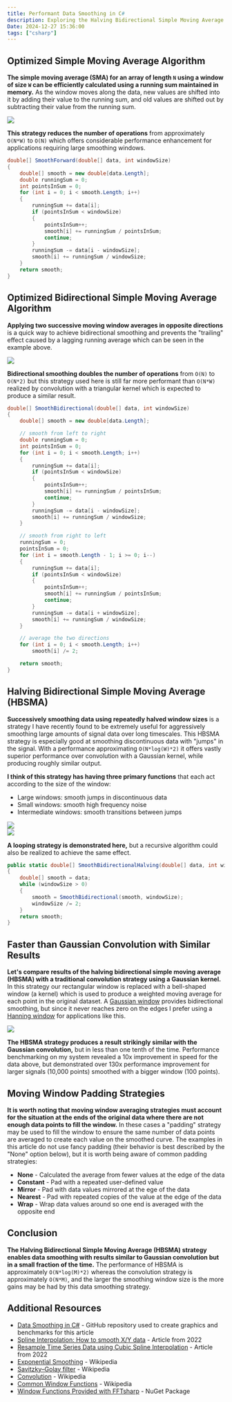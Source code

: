```yaml
---
title: Performant Data Smoothing in C#
description: Exploring the Halving Bidirectional Simple Moving Average (HBSMA) strategy for generating progressively smoothed curves from noisy datasets
Date: 2024-12-27 15:36:00
tags: ["csharp"]
---
```


## Optimized Simple Moving Average Algorithm

**The simple moving average (SMA) for an array of length `N` using a window of size `W` can be efficiently calculated using a running sum maintained in memory.** 
As the window moves along the data, new values are shifted into it by adding their value to the running sum, and old values are shifted out by subtracting their value from the running sum.

![](https://swharden.com/static/2024/12/27/Test_Continuous_ForwardMovingAverage.png)

**This strategy reduces the number of operations** from approximately `O(N*W)` to `O(N)` which offers considerable performance enhancement for applications requiring large smoothing windows.

```cs
double[] SmoothForward(double[] data, int windowSize)
{
    double[] smooth = new double[data.Length];
    double runningSum = 0;
    int pointsInSum = 0;
    for (int i = 0; i < smooth.Length; i++)
    {
        runningSum += data[i];
        if (pointsInSum < windowSize)
        {
            pointsInSum++;
            smooth[i] += runningSum / pointsInSum;
            continue;
        }
        runningSum -= data[i - windowSize];
        smooth[i] += runningSum / windowSize;
    }
    return smooth;
}
```

## Optimized Bidirectional Simple Moving Average Algorithm

**Applying two successive moving window averages in opposite directions** is a quick way to achieve bidirectional smoothing and prevents the "trailing" effect caused by a lagging running average which can be seen in the example above. 

![](https://swharden.com/static/2024/12/27/Test_Continuous_BidirectionalMovingAverage.png)

**Bidirectional smoothing doubles the number of operations** from `O(N)` to `O(N*2)` but this strategy used here is still far more performant than `O(N*W)` realized by convolution with a triangular kernel which is expected to produce a similar result.

```cs
double[] SmoothBidirectional(double[] data, int windowSize)
{
    double[] smooth = new double[data.Length];

    // smooth from left to right
    double runningSum = 0;
    int pointsInSum = 0;
    for (int i = 0; i < smooth.Length; i++)
    {
        runningSum += data[i];
        if (pointsInSum < windowSize)
        {
            pointsInSum++;
            smooth[i] += runningSum / pointsInSum;
            continue;
        }
        runningSum -= data[i - windowSize];
        smooth[i] += runningSum / windowSize;
    }

    // smooth from right to left
    runningSum = 0;
    pointsInSum = 0;
    for (int i = smooth.Length - 1; i >= 0; i--)
    {
        runningSum += data[i];
        if (pointsInSum < windowSize)
        {
            pointsInSum++;
            smooth[i] += runningSum / pointsInSum;
            continue;
        }
        runningSum -= data[i + windowSize];
        smooth[i] += runningSum / windowSize;
    }

    // average the two directions
    for (int i = 0; i < smooth.Length; i++)
        smooth[i] /= 2;

    return smooth;
}
```

## Halving Bidirectional Simple Moving Average (HBSMA)

**Successively smoothing data using repeatedly halved window sizes** is a strategy I have recently found to be extremely useful for aggressively smoothing large amounts of signal data over long timescales. This HBSMA strategy is especially good at smoothing discontinuous data with "jumps" in the signal. With a performance approximating `O(N*log(W)*2)` it offers vastly superior performance over convolution with a Gaussian kernel, while producing roughly similar output.

**I think of this strategy has having three primary functions** that each act according to the size of the window:

* Large windows: smooth jumps in discontinuous data
* Small windows: smooth high frequency noise
* Intermediate windows: smooth transitions between jumps

<div class='row'>
<div class='col-md'><a href='https://swharden.com/static/2024/12/27/Test_Discontinuous_BidirectionalMovingAverage.png'><img src='https://swharden.com/static/2024/12/27/Test_Discontinuous_BidirectionalMovingAverage.png'></a></div>
<div class='col-md'><a href='https://swharden.com/static/2024/12/27/Test_Discontinuous_HalvingBidirectionalMovingAverage.png'><img src='https://swharden.com/static/2024/12/27/Test_Discontinuous_HalvingBidirectionalMovingAverage.png'></a></div>
</div>

**A looping strategy is demonstrated here,** but a recursive algorithm could also be realized to achieve the same effect.

```cs
public static double[] SmoothBidirectionalHalving(double[] data, int windowSize)
{
    double[] smooth = data;
    while (windowSize > 0)
    {
        smooth = SmoothBidirectional(smooth, windowSize);
        windowSize /= 2;
    }
    return smooth;
}
```

## Faster than Gaussian Convolution with Similar Results

**Let's compare results of the halving bidirectional simple moving average (HBSMA) with a traditional convolution strategy using a Gaussian kernel.**
In this strategy our rectangular window is replaced with a bell-shaped window (a kernel) which is used to produce a weighted moving average for each point in the original dataset.
A [Gaussian window](https://en.wikipedia.org/wiki/Window_function#Gaussian_window) provides bidirectional smoothing, 
but since it never reaches zero on the edges I prefer using 
a [Hanning window](https://en.wikipedia.org/wiki/Window_function#Hann_and_Hamming_windows) for applications like this.

![](https://swharden.com/static/2024/12/27/Test_Discontinuous_HalvingBidirectionalMovingAverageVsConvolution.png)

**The HBSMA strategy produces a result strikingly similar with the Gaussian convolution,** but in less than one tenth of the time. 
Performance benchmarking on my system revealed a 10x improvement in speed for the data above, 
but demonstrated over 130x performance improvement for larger signals (10,000 points) smoothed with a bigger window (100 points).

## Moving Window Padding Strategies

**It is worth noting that moving window averaging strategies must account for the situation at the ends of the original data where
there are not enough data points to fill the window.** In these cases a "padding" strategy may be used to fill the window to ensure
the same number of data points are averaged to create each value on the smoothed curve. 
The examples in this article do not use fancy padding (their behavior is best described by the "None" option below), 
but it is worth being aware of common padding strategies:

* **None** - Calculated the average from fewer values at the edge of the data
* **Constant** - Pad with a repeated user-defined value
* **Mirror** - Pad with data values mirrored at the ege of the data
* **Nearest** - Pad with repeated copies of the value at the edge of the data
* **Wrap** - Wrap data values around so one end is averaged with the opposite end

## Conclusion

**The Halving Bidirectional Simple Moving Average (HBSMA) strategy enables data smoothing with results similar to Gaussian convolution 
but in a small fraction of the time.** The performance of HBSMA is approximately `O(N*log(M)*2)` whereas the convolution strategy is approximately
`O(N*M)`, and the larger the smoothing window size is the more gains may be had by this data smoothing strategy.

## Additional Resources
* [Data Smoothing in C#](https://github.com/swharden/csharp-data-smoothing) - GitHub repository used to create graphics and benchmarks for this article
* [Spline Interpolation: How to smooth X/Y data](https://swharden.com/blog/2022-01-22-spline-interpolation/) - Article from 2022
* [Resample Time Series Data using Cubic Spline Interpolation](https://swharden.com/blog/2022-06-23-resample-interpolation/) - Article from 2022
* [Exponential Smoothing](https://en.wikipedia.org/wiki/Exponential_smoothing) - Wikipedia
* [Savitzky–Golay filter](https://en.wikipedia.org/wiki/Savitzky%E2%80%93Golay_filter) - Wikipedia
* [Convolution](https://en.wikipedia.org/wiki/Convolution) - Wikipedia
* [Common Window Functions](https://en.wikipedia.org/wiki/Window_function#Examples_of_window_functions) - Wikipedia
* [Window Functions Provided with FFTsharp](https://github.com/swharden/FftSharp?tab=readme-ov-file#windowing) - NuGet Package